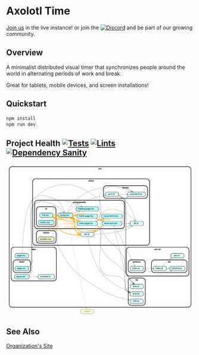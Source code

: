 # Axolotl Time

[Join us](https://time.axolotl-logic.io/) in the live instance!
or join the [![Discord](https://img.shields.io/discord/1338638342493048844?label=Discord&logo=discord)](https://discord.gg/ewM37225Xx)
and be part of our growing community.

## Overview

A minimalist distributed visual timer that synchronizes people around the world in
alternating periods of work and break.

Great for tablets, mobile devices, and screen installations!

## Quickstart

```bash
npm install
npm run dev
```

## Project Health [![Tests](https://github.com/axolotl-logic/axolotl-time/actions/workflows/test.yml/badge.svg)](https://github.com/axolotl-logic/axolotl-time/actions/workflows/test.yml) [![Lints](https://github.com/axolotl-logic/axolotl-time/actions/workflows/lint.yml/badge.svg)](https://github.com/axolotl-logic/axolotl-time/actions/workflows/lint.yml) [![Dependency Sanity](https://github.com/axolotl-logic/axolotl-time/actions/workflows/deps.yml/badge.svg)](https://github.com/axolotl-logic/axolotl-time/actions/workflows/deps.yml)

![Dependency graph](/reports/dependency-graph.svg)

## See Also

[Organization's Site](https://axolotl-logic.io/)
